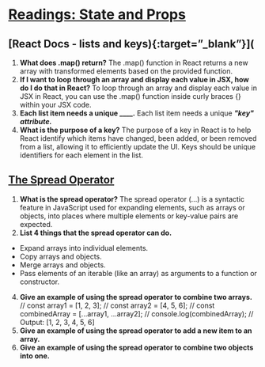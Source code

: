 # [Readings: State and Props](https://github.com/codefellows/seattle-code-301d108/tree/main/class-02)

## [React Docs - lists and keys){:target=”_blank”}](
1. **What does .map() return?** The .map() function in React returns a new array with transformed elements based on the provided function.
2. **If I want to loop through an array and display each value in JSX, how do I do that in React?** To loop through an array and display each value in JSX in React, you can use the .map() function inside curly braces {} within your JSX code.
3. **Each list item needs a unique ____.** Each list item needs a unique ***"key" attribute.***
4. **What is the purpose of a key?** The purpose of a key in React is to help React identify which items have changed, been added, or been removed from a list, allowing it to efficiently update the UI. Keys should be unique identifiers for each element in the list.

## [The Spread Operator](https://developer.mozilla.org/en-US/docs/Web/JavaScript/Reference/Operators/Spread_syntax)
1. **What is the spread operator?** The spread operator (...) is a syntactic feature in JavaScript used for expanding elements, such as arrays or objects, into places where multiple elements or key-value pairs are expected.
2. **List 4 things that the spread operator can do.**
* Expand arrays into individual elements.
* Copy arrays and objects.
* Merge arrays and objects.
* Pass elements of an iterable (like an array) as arguments to a function or constructor.
4. **Give an example of using the spread operator to combine two arrays.**
// const array1 = [1, 2, 3];
// const array2 = [4, 5, 6];
// const combinedArray = [...array1, ...array2];
// console.log(combinedArray); // Output: [1, 2, 3, 4, 5, 6]
5. **Give an example of using the spread operator to add a new item to an array.**
6. **Give an example of using the spread operator to combine two objects into one.**





   
